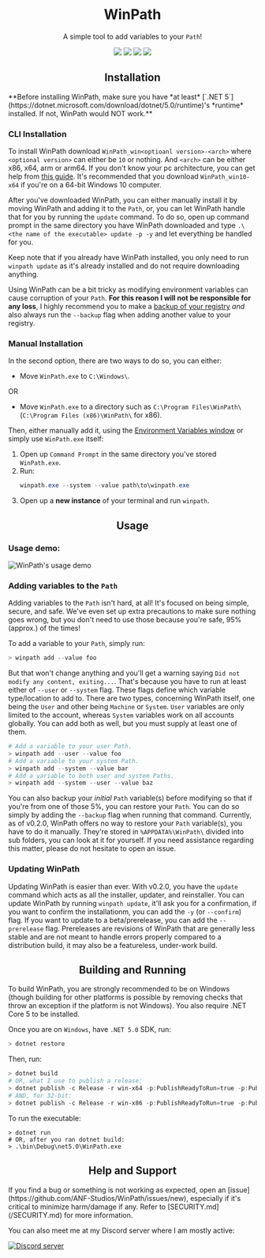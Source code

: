 <div align="center">
    <h1 >WinPath</h1>
    <p>A simple tool to add variables to your <code>Path</code>!</p>
    <a href="https://github.com/ANF-Studios/WinPath/actions/workflows/dotnet.yml" alt="GitHub Actions | .NET" target="_blank"><img src="https://github.com/ANF-Studios/WinPath/actions/workflows/dotnet.yml/badge.svg" /></a>
    <a href="https://codecov.io/gh/ANF-Studios/WinPath" alt="CodeCov | Code Coverage" target="_blank"><img src="https://codecov.io/gh/ANF-Studios/WinPath/branch/master/graph/badge.svg?token=ZDA5DTLQMF" /></a>
    <a href="https://github.com/ANF-Studios/WinPath/actions/workflows/codeql.yml" alt="GitHub CodeQL | Security Scan" target="_blank"><img src="https://github.com/ANF-Studios/WinPath/actions/workflows/codeql.yml/badge.svg" /></a>
    <a href="https://ci.appveyor.com/project/ANF-Studios/winpath" alt="AppVeyor Build | .NET" target="_blank"><img src="https://ci.appveyor.com/api/projects/status/um85ms51acjnnux4?svg=true" /></a>
</div>


<h2 align="center">Installation</h2>
**Before installing WinPath, make sure you have *at least* [`.NET 5`](https://dotnet.microsoft.com/download/dotnet/5.0/runtime)'s *runtime* installed. If not, WinPath would NOT work.**

### CLI Installation
To install WinPath download `WinPath_win<optioanl version>-<arch>` where `<optional version>` can either be `10` or nothing. And `<arch>` can be either x86, x64, arm or arm64. If you don't know your pc architecture, you can get help from [this guide](https://winaero.com/check-if-processor-is-32-bit-64-bit-or-arm-in-windows-10/). It's recommended that you download `WinPath_win10-x64` if you're on a 64-bit Windows 10 computer.

After you've downloaded WinPath, you can either manually install it by moving WinPath and adding it to the `Path`, or, you can let WinPath handle that for you by running the `update` command. To do so, open up command prompt in the same directory you have WinPath downloaded and type `.\<the name of the executable> update -p -y` and let everything be handled for you.

Keep note that if you already have WinPath installed, you only need to run `winpath update` as it's already installed and do not require downloading anything.

Using WinPath can be a bit tricky as modifying environment variables can cause corruption of your `Path`. **For this reason I will not be responsible for any loss**, I highly recommend you to make a [backup of your registry](https://support.microsoft.com/en-us/topic/how-to-back-up-and-restore-the-registry-in-windows-855140ad-e318-2a13-2829-d428a2ab0692) *and* also always run the `--backup` flag when adding another value to your registry.

### Manual Installation
In the second option, there are two ways to do so, you can either:
* Move `WinPath.exe` to `C:\Windows\`.

OR

* Move `WinPath.exe` to a directory such as `C:\Program Files\WinPath\` (`C:\Program Files (x86)\WinPath\` for x86).

Then, either manually add it, using the [Environment Variables window](https://superuser.com/a/284351) or simply use `WinPath.exe` itself:

1. Open up `Command Prompt` in the same directory you've stored `WinPath.exe`.
2. Run:
    ```ps1
    winpath.exe --system --value path\to\winpath.exe
    ```
3. Open up a **new instance** of your terminal and run `winpath`.

<h2 align="center">Usage</h2>


### Usage demo:
![WinPath's usage demo](https://user-images.githubusercontent.com/68814933/115187380-35f77f00-a0b1-11eb-815e-3cf75d275d12.gif)

### Adding variables to the `Path`
Adding variables to the `Path` isn't hard, at all! It's focused on being simple, secure, and safe. We've even set up extra precautions to make sure nothing goes wrong, but you don't need to use those because you're safe, 95% (approx.) of the times!

To add a variable to your `Path`, simply run:
```ps1
> winpath add --value foo
```
But that won't change anything and you'll get a warning saying `Did not modify any content, exiting...`. That's because you have to run at least either of `--user` or `--system` flag. These flags define which variable type/location to add to. There are two types, concerning WinPath itself, one being the `User` and other being `Machine` or `System`. `User` variables are only limited to the account, whereas `System` variables work on all accounts globally. You can add both as well, but you must supply at least one of them.
```ps1
# Add a variable to your user Path.
> winpath add --user --value foo
# Add a variable to your system Path.
> winpath add --system --value bar
# Add a variable to both user and system Paths.
> winpath add --system --user --value baz
```
You can also backup your *initial* `Path` variable(s) before modifying so that if you're from one of those 5%, you can restore your `Path`. You can do so simply by adding the `--backup` flag when running that command. Currently, as of v0.2.0, WinPath offers no way to restore your `Path` variable(s), you have to do it manually. They're stored in `%APPDATA%\WinPath\` divided into sub folders, you can look at it for yourself. If you need assistance regarding this matter, please do not hesitate to open an issue.

### Updating WinPath
Updating WinPath is easier than ever. With v0.2.0, you have the `update` command which acts as all the installer, updater, and reinstaller. You can update WinPath by running `winpath update`, it'll ask you for a confirmation, if you want to confirm the installationm, you can add the `-y` (or `--confirm`) flag. If you want to update to a beta/prerelease, you can add the `--prerelease` flag. Prereleases are revisions of WinPath that are generally less stable and are not meant to handle errors properly compared to a distribution build, it may also be a featureless, under-work build. 

<h2 align="center">Building and Running</h2>
To build WinPath, you are strongly recommended to be on Windows (though building for other platforms is possible by removing checks that throw an exception if the platform is not Windows). You also require .NET Core 5 to be installed.

Once you are on `Windows`, have `.NET 5.0` SDK, run:
```ps1
> dotnet restore
```

Then, run:
```ps1
> dotnet build
# OR, what I use to publish a release:
> dotnet publish -c Release -r win-x64 -p:PublishReadyToRun=true -p:PublishSingleFile=true --self-contained false
# AND, for 32-bit:
> dotnet publish -c Release -r win-x86 -p:PublishReadyToRun=true -p:PublishSingleFile=true --self-contained false
```

To run the executable:
```
> dotnet run
# OR, after you ran dotnet build:
> .\bin\Debug\net5.0\WinPath.exe
```

<h2 align="center">Help and Support</h2>
If you find a bug or something is not working as expected, open an [issue](https://github.com/ANF-Studios/WinPath/issues/new), especially if it's critical to minimize harm/damage if any. Refer to [SECURITY.md](/SECURITY.md) for more information.

You can also meet me at my Discord server where I am mostly active:

[![Discord server](https://discord.com/api/guilds/732064655396044840/embed.png?style=banner3)](https://discord.gg/fKWpK7A)

<!-- Publish using: dotnet publish -c Release -r win-x64 -p:PublishReadyToRun=true -p:PublishSingleFile=true --self-contained false -->
